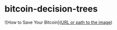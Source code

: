 # bitcoin-decision-trees

![How to Save Your Bitcoin]([URL or path to the image](https://github.com/BitcoinCharlotte/bitcoin-decision-trees/blob/main/save-bitcoin-24_04_v1.png))
